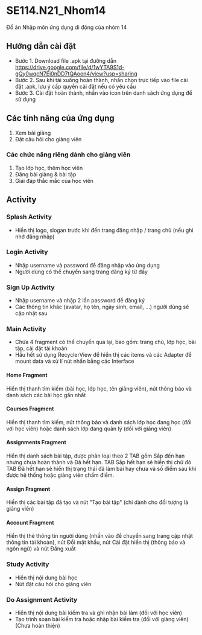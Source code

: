 # SE114.N21_Nhom14
Đồ án Nhập môn ứng dụng di động của nhóm 14

## Hướng dẫn cài đặt
- Bước 1. Download file .apk tại đường dẫn https://drive.google.com/file/d/1wYTA9S1d-gQy0wqcN7Ei0nDD7tQAoon4/view?usp=sharing
- Bước 2. Sau khi tải xuống hoàn thành, nhấn chọn trực tiếp vào file cài đặt .apk, lưu ý cấp quyền cài đặt nếu có yêu cầu
- Bước 3. Cài đặt hoàn thành, nhấn vào icon trên danh sách ứng dụng để sử dụng

## Các tính năng của ứng dụng
1. Xem bài giảng
2. Đặt câu hỏi cho giảng viên

### Các chức năng riêng dành cho giảng viên
1. Tạo lớp học, thêm học viên
2. Đăng bài giảng & bài tập
3. Giải đáp thắc mắc của học viên

## Activity
### Splash Activity
- Hiển thị logo, slogan trước khi đến trang đăng nhập / trang chủ (nếu ghi nhớ đăng nhập)

### Login Activity
- Nhập username và password để đăng nhập vào ứng dụng
- Người dùng có thể chuyển sang trang đăng ký từ đây

### Sign Up Activity
- Nhập username và nhập 2 lần password để đăng ký
- Các thông tin khác (avatar, họ tên, ngày sinh, email, ...) người dùng sẽ cập nhật sau

### Main Activity
- Chứa 4 fragment có thể chuyển qua lại, bao gồm: trang chủ, lớp học, bài tập, cài đặt tài khoản
- Hầu hết sử dụng RecyclerView để hiển thị các items và các Adapter để mount data và xử lí nút nhấn bằng các Interface
#### Home Fragment
Hiển thị thanh tìm kiếm (bài học, lớp học, tên giảng viên), nút thông báo và danh sách các bài học gần nhất
#### Courses Fragment
Hiển thị thanh tìm kiếm, nút thông báo và danh sách lớp học đang học (đối với học viên) hoặc danh sách lớp đang quản lý (đối với giảng viên)
#### Assignments Fragment
Hiển thị danh sách bài tập, được phân loại theo 2 TAB gồm Sắp đến hạn nhưng chưa hoàn thành và Đã hết hạn.
TAB Sắp hết hạn sẽ hiển thị chữ đỏ
TAB Đã hết hạn sẽ hiển thị trạng thái đã làm bài hay chưa và số điểm sau khi được hệ thống hoặc giảng viên chấm điểm.
#### Assign Fragment
Hiển thị các bài tập đã tạo và nút "Tạo bài tập" (chỉ dành cho đối tượng là giảng viên)
#### Account Fragment
Hiển thị thẻ thông tin người dùng (nhấn vào để chuyển sang trang cập nhật thông tin tài khoản), nút Đổi mật khẩu, nút Cài đặt hiển thị (thông báo và ngôn ngữ) và nút Đăng xuất

### Study Activity
- Hiển thị nội dung bài học
- Nút đặt câu hỏi cho giảng viên

### Do Assignment Activity
- Hiển thị nội dung bài kiểm tra và ghi nhận bài làm (đối với học viên)
- Tạo trình soạn bài kiểm tra hoặc nhập bài kiểm tra (đối với giảng viên)
(Chưa hoàn thiện)
